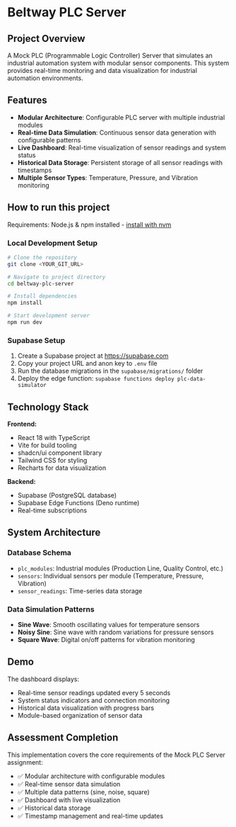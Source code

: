 # Beltway PLC Server

## Project Overview

A Mock PLC (Programmable Logic Controller) Server that simulates an industrial automation system with modular sensor components. This system provides real-time monitoring and data visualization for industrial automation environments.

## Features

- **Modular Architecture**: Configurable PLC server with multiple industrial modules
- **Real-time Data Simulation**: Continuous sensor data generation with configurable patterns
- **Live Dashboard**: Real-time visualization of sensor readings and system status
- **Historical Data Storage**: Persistent storage of all sensor readings with timestamps
- **Multiple Sensor Types**: Temperature, Pressure, and Vibration monitoring

## How to run this project

Requirements: Node.js & npm installed - [install with nvm](https://github.com/nvm-sh/nvm#installing-and-updating)

### Local Development Setup

```sh
# Clone the repository
git clone <YOUR_GIT_URL>

# Navigate to project directory
cd beltway-plc-server

# Install dependencies
npm install

# Start development server
npm run dev
```

### Supabase Setup

1. Create a Supabase project at https://supabase.com
2. Copy your project URL and anon key to `.env` file
3. Run the database migrations in the `supabase/migrations/` folder
4. Deploy the edge function: `supabase functions deploy plc-data-simulator`

## Technology Stack

**Frontend:**
- React 18 with TypeScript
- Vite for build tooling
- shadcn/ui component library
- Tailwind CSS for styling
- Recharts for data visualization

**Backend:**
- Supabase (PostgreSQL database)
- Supabase Edge Functions (Deno runtime)
- Real-time subscriptions

## System Architecture

### Database Schema
- `plc_modules`: Industrial modules (Production Line, Quality Control, etc.)
- `sensors`: Individual sensors per module (Temperature, Pressure, Vibration)
- `sensor_readings`: Time-series data storage

### Data Simulation Patterns
- **Sine Wave**: Smooth oscillating values for temperature sensors
- **Noisy Sine**: Sine wave with random variations for pressure sensors  
- **Square Wave**: Digital on/off patterns for vibration monitoring

## Demo

The dashboard displays:
- Real-time sensor readings updated every 5 seconds
- System status indicators and connection monitoring
- Historical data visualization with progress bars
- Module-based organization of sensor data

## Assessment Completion

This implementation covers the core requirements of the Mock PLC Server assignment:
- ✅ Modular architecture with configurable modules
- ✅ Real-time sensor data simulation
- ✅ Multiple data patterns (sine, noise, square)
- ✅ Dashboard with live visualization
- ✅ Historical data storage
- ✅ Timestamp management and real-time updates
